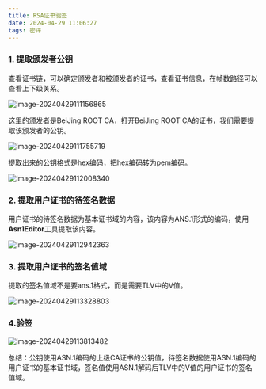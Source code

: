```yaml
---
title: RSA证书验签
date: 2024-04-29 11:06:27
tags: 密评
---
```


### 1. 提取颁发者公钥

查看证书链，可以确定颁发者和被颁发者的证书，查看证书信息，在帧数路径可以查看上下级关系。

![image-20240429111156865](./img/证书信息.png)

这里的颁发者是BeiJing ROOT CA，打开BeiJing ROOT CA的证书，我们需要提取该颁发者的公钥。

![image-20240429111755719](./img/根证书信息.png)

提取出来的公钥格式是hex编码，把hex编码转为pem编码。

![image-20240429112008340](./img/公钥hex转pem.png)

### 2. 提取用户证书的待签名数据

用户证书的待签名数据为基本证书域的内容，该内容为ANS.1形式的编码，使用**Asn1Editor**工具提取该内容。

![image-20240429112942363](./img/基本证书域提取.png)

### 3. 提取用户证书的签名值域

提取的签名值域不是要ans.1格式，而是需要TLV中的V值。

![image-20240429113328803](./img/签名值域提取.png)

### 4.验签

![image-20240429113813482](./img/验签成功.png)

总结：公钥使用ASN.1编码的上级CA证书的公钥值，待签名数据使用ASN.1编码的用户证书的基本证书域，签名值使用ASN.1解码后TLV中的V值的用户证书的签名值域。